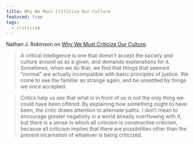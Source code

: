 ```yaml
---
title: Why We Must Criticize Our Culture
featured: true
tags:
  - criticism
---
```


Nathan J. Robinson on [Why We Must Criticize Our Culture](https://www.currentaffairs.org/2023/01/why-we-must-criticize-our-culture/):

> A critical intelligence is one that doesn’t accept the society and culture around us as a given, and demands explanations for it. Sometimes, when we do that, we find that things that seemed “normal” are actually incompatible with basic principles of justice. We come to see the familiar as strange again, and be unsettled by things we once accepted.

> Critics help us see that what is in front of us is not the only thing we could have been offered. By explaining how something ought to have been, the critic draws attention to alternate paths. I don’t mean to encourage greater negativity in a world already overflowing with it, but there is a sense in which all criticism is constructive criticism, because all criticism implies that there are possibilities other than the present incarnation of whatever is being criticized.
